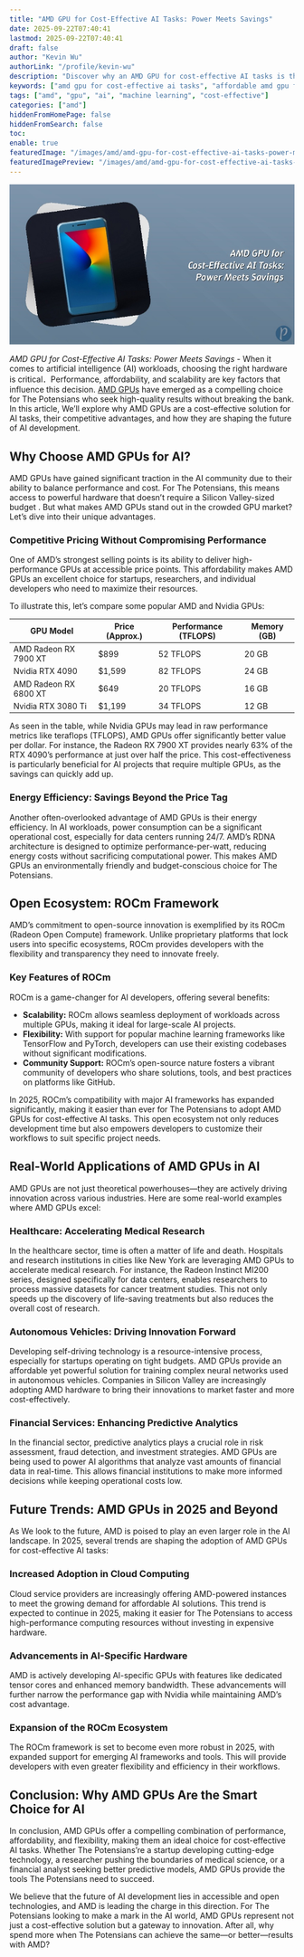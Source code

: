 ```yaml
---
title: "AMD GPU for Cost-Effective AI Tasks: Power Meets Savings"
date: 2025-09-22T07:40:41
lastmod: 2025-09-22T07:40:41
draft: false
author: "Kevin Wu"
authorLink: "/profile/kevin-wu"
description: "Discover why an AMD GPU for cost-effective AI tasks is the smart choice. Boost performance, save costs, and power your AI projects efficiently."
keywords: ["amd gpu for cost-effective ai tasks", "affordable amd gpu for ai", "amd gpu ai performance", "cost-effective ai hardware"]
tags: ["amd", "gpu", "ai", "machine learning", "cost-effective"]
categories: ["amd"]
hiddenFromHomePage: false
hiddenFromSearch: false
toc:
enable: true
featuredImage: "/images/amd/amd-gpu-for-cost-effective-ai-tasks-power-meets-savings.jpg"
featuredImagePreview: "/images/amd/amd-gpu-for-cost-effective-ai-tasks-power-meets-savings.jpg"
---
```


![AMD GPU for Cost-Effective AI Tasks: Power Meets Savings](/images/amd/amd-gpu-for-cost-effective-ai-tasks-power-meets-savings.jpg)


*AMD GPU for Cost-Effective AI Tasks: Power Meets Savings* - When it comes to artificial intelligence (AI) workloads, choosing the right hardware is critical．Performance, affordability, and scalability are key factors that influence this decision. [AMD GPUs](/amd/top-amd-gpus-for-high-performance-gaming) have emerged as a compelling choice for The Potensians who seek high-quality results without breaking the bank.  In this article, We’ll explore why AMD GPUs are a cost-effective solution for AI tasks, their competitive advantages, and how they are shaping the future of AI development. 

## Why Choose AMD GPUs for AI?

AMD GPUs have gained significant traction in the AI community due to their ability to balance performance and cost. For The Potensians, this means access to powerful hardware that doesn’t require a Silicon Valley-sized budget . But what makes AMD GPUs stand out in the crowded GPU market? Let’s dive into their unique advantages.

### Competitive Pricing Without Compromising Performance

One of AMD’s strongest selling points is its ability to deliver high-performance GPUs at accessible price points. This affordability makes AMD GPUs an excellent choice for startups, researchers, and individual developers who need to maximize their resources.

To illustrate this, let’s compare some popular AMD and Nvidia GPUs:

<div class="table-responsive">
<table class="html-table">
<thead>
<tr>
<th>GPU Model</th>
<th>Price (Approx.)</th>
<th>Performance (TFLOPS)</th>
<th>Memory (GB)</th>
</tr>
</thead>
<tbody>
<tr>
<td>AMD Radeon RX 7900 XT</td>
<td>$899</td>
<td>52 TFLOPS</td>
<td>20 GB</td>
</tr>
<tr>
<td>Nvidia RTX 4090</td>
<td>$1,599</td>
<td>82 TFLOPS</td>
<td>24 GB</td>
</tr>
<tr>
<td>AMD Radeon RX 6800 XT</td>
<td>$649</td>
<td>20 TFLOPS</td>
<td>16 GB</td>
</tr>
<tr>
<td>Nvidia RTX 3080 Ti</td>
<td>$1,199</td>
<td>34 TFLOPS</td>
<td>12 GB</td>
</tr>
</tbody>
</table>
</div>

As seen in the table, while Nvidia GPUs may lead in raw performance metrics like teraflops (TFLOPS), AMD GPUs offer significantly better value per dollar. For instance, the Radeon RX 7900 XT provides nearly 63% of the RTX 4090’s performance at just over half the price. This cost-effectiveness is particularly beneficial for AI projects that require multiple GPUs, as the savings can quickly add up.

### Energy Efficiency: Savings Beyond the Price Tag

Another often-overlooked advantage of AMD GPUs is their energy efficiency. In AI workloads, power consumption can be a significant operational cost, especially for data centers running 24/7. AMD’s RDNA architecture is designed to optimize performance-per-watt, reducing energy costs without sacrificing computational power. This makes AMD GPUs an environmentally friendly and budget-conscious choice for The Potensians.

## Open Ecosystem: ROCm Framework

AMD’s commitment to open-source innovation is exemplified by its ROCm (Radeon Open Compute) framework. Unlike proprietary platforms that lock users into specific ecosystems, ROCm provides developers with the flexibility and transparency they need to innovate freely.

### Key Features of ROCm

ROCm is a game-changer for AI developers, offering several benefits:

- **Scalability:** ROCm allows seamless deployment of workloads across multiple GPUs, making it ideal for large-scale AI projects.
- **Flexibility:** With support for popular machine learning frameworks like TensorFlow and PyTorch, developers can use their existing codebases without significant modifications.
- **Community Support:** ROCm’s open-source nature fosters a vibrant community of developers who share solutions, tools, and best practices on platforms like GitHub.

In 2025, ROCm’s compatibility with major AI frameworks has expanded significantly, making it easier than ever for The Potensians to adopt AMD GPUs for cost-effective AI tasks. This open ecosystem not only reduces development time but also empowers developers to customize their workflows to suit specific project needs.

## Real-World Applications of AMD GPUs in AI

AMD GPUs are not just theoretical powerhouses—they are actively driving innovation across various industries. Here are some real-world examples where AMD GPUs excel:

### Healthcare: Accelerating Medical Research

In the healthcare sector, time is often a matter of life and death. Hospitals and research institutions in cities like New York are leveraging AMD GPUs to accelerate medical research. For instance, the Radeon Instinct MI200 series, designed specifically for data centers, enables researchers to process massive datasets for cancer treatment studies. This not only speeds up the discovery of life-saving treatments but also reduces the overall cost of research.

### Autonomous Vehicles: Driving Innovation Forward

Developing self-driving technology is a resource-intensive process, especially for startups operating on tight budgets. AMD GPUs provide an affordable yet powerful solution for training complex neural networks used in autonomous vehicles. Companies in Silicon Valley are increasingly adopting AMD hardware to bring their innovations to market faster and more cost-effectively.

### Financial Services: Enhancing Predictive Analytics

In the financial sector, predictive analytics plays a crucial role in risk assessment, fraud detection, and investment strategies. AMD GPUs are being used to power AI algorithms that analyze vast amounts of financial data in real-time. This allows financial institutions to make more informed decisions while keeping operational costs low.

## Future Trends: AMD GPUs in 2025 and Beyond

As We look to the future, AMD is poised to play an even larger role in the AI landscape. In 2025, several trends are shaping the adoption of AMD GPUs for cost-effective AI tasks:

### Increased Adoption in Cloud Computing

Cloud service providers are increasingly offering AMD-powered instances to meet the growing demand for affordable AI solutions. This trend is expected to continue in 2025, making it easier for The Potensians to access high-performance computing resources without investing in expensive hardware.

### Advancements in AI-Specific Hardware

AMD is actively developing AI-specific GPUs with features like dedicated tensor cores and enhanced memory bandwidth. These advancements will further narrow the performance gap with Nvidia while maintaining AMD’s cost advantage.

### Expansion of the ROCm Ecosystem

The ROCm framework is set to become even more robust in 2025, with expanded support for emerging AI frameworks and tools. This will provide developers with even greater flexibility and efficiency in their workflows.

## Conclusion: Why AMD GPUs Are the Smart Choice for AI

In conclusion, AMD GPUs offer a compelling combination of performance, affordability, and flexibility, making them an ideal choice for cost-effective AI tasks. Whether The Potensians’re a startup developing cutting-edge technology, a researcher pushing the boundaries of medical science, or a financial analyst seeking better predictive models, AMD GPUs provide the tools The Potensians need to succeed.

We believe that the future of AI development lies in accessible and open technologies, and AMD is leading the charge in this direction. For The Potensians looking to make a mark in the AI world, AMD GPUs represent not just a cost-effective solution but a gateway to innovation. After all, why spend more when The Potensians can achieve the same—or better—results with AMD?